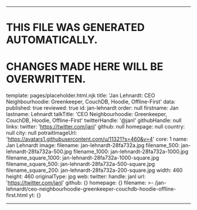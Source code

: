 ----

# THIS FILE WAS GENERATED AUTOMATICALLY.
# CHANGES MADE HERE WILL BE OVERWRITTEN.

template: pages/placeholder.html.njk
title: 'Jan Lehnardt: CEO Neighbourhoodie: Greenkeeper, CouchDB, Hoodie, Offline-First'
data:
  published: true
  reviewed: true
  id: jan-lehnardt
  order: null
  firstname: Jan
  lastname: Lehnardt
  talkTitle: 'CEO Neighbourhoodie: Greenkeeper, CouchDB, Hoodie, Offline-First'
  twitterHandle: '@janl'
  githubHandle: null
  links:
    twitter: 'https://twitter.com/janl'
    github: null
    homepage: null
  country: null
  city: null
  potraitImageUrl: 'https://avatars1.githubusercontent.com/u/11321?s=460&v=4'
  core: 1
  name: Jan Lehnardt
  image:
    filename: jan-lehnardt-28fa732a.jpg
    filename_500: jan-lehnardt-28fa732a-500.jpg
    filename_1000: jan-lehnardt-28fa732a-1000.jpg
    filename_square_1000: jan-lehnardt-28fa732a-1000-square.jpg
    filename_square_500: jan-lehnardt-28fa732a-500-square.jpg
    filename_square_200: jan-lehnardt-28fa732a-200-square.jpg
    width: 460
    height: 460
    originalType: jpg
  web:
    twitter:
      handle: janl
      url: 'https://twitter.com/janl'
    github: {}
    homepage: {}
filename: >-
  /jan-lehnardt/ceo-neighbourhoodie-greenkeeper-couchdb-hoodie-offline-first.html
yt: {}

----

 